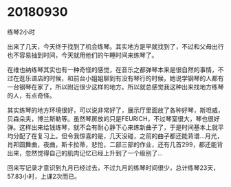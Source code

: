 # 20180930

练琴2小时

出来了几天，今天终于找到了机会练琴。其实地方是早就找到了，不过和父母出行也不容易抽到时间，今天就用他们的午睡时间来练琴了。

在维也纳练琴其实也有一种奇怪的感觉，在音乐之都弹琴本来是很自然的事情，不过在逛乐谱店的时候，和前台小姐姐聊到有没有琴行的时候，她说学钢琴的人都有一台钢琴在家了，所以附近很少这样的地方。所以就总感觉我这种出来找地方练琴的人，有点奇怪。

其实练琴的地方环境很好，可以说非常好了，展示厅里面放了各种好琴，斯坦威，贝森朵夫，博兰斯勒等。虽然琴房放的只是FEURICH，不过琴室很大，琴也很好弹。这样出来给钱练琴，就不会有耐心静下心来练新曲子了，于是时间基本上就平均分配了在复习上。但令我惊喜的是，几天没碰，之前的曲子都还能背谱...月光，肖邦圆舞曲，夜曲，斯卡拉蒂，悲怆，二部三部的作业，还有几首299，都还能背出来，忽然觉得自己的肌肉记忆已经上升到了一个级别了...

回来写记录才意识到九月已经过去，不过九月的练琴时间很少，总计练琴23天，57.83小时，上课2次而已。
